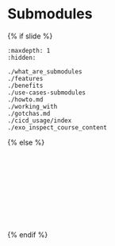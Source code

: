 # <i class="fab fa-git"></i> Submodules <i class="fa-solid fa-folder-tree"></i>
{% if slide %}
<!-- BUILDING THE SLIDES -->

```{toctree}
:maxdepth: 1
:hidden:

./what_are_submodules
./features
./benefits
./use-cases-submodules
./howto.md
./working_with
./gotchas.md
./cicd_usage/index
./exo_inspect_course_content

```
{% else %}
<!-- BUILDING THE PAGES -->
<!-- build the page content here -->


```{include} ./what_are_submodules.md
```
```{include} ./features.md
```
```{include} ./benefits.md
```
```{include} ./use-cases-submodules.md
```
```{include} ./howto.md
```
```{include} ./working_with.md
```
```{include} ./gotchas.md
```
```{include} ./cicd_usage/index.md
```
```{include} ./cicd_usage/github.md
```
```{include} ./cicd_usage/gitlab.md
```
```{include} ./exo_inspect_course_content.md
```
{% endif %}

